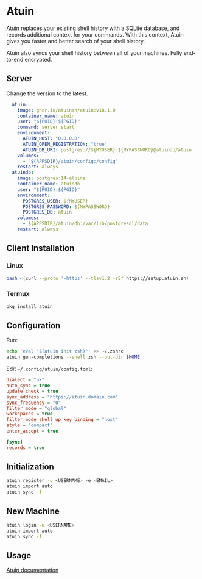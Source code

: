 # Atuin

[Atuin](https://docs.atuin.sh/) replaces your existing shell history with a SQLite database, and records additional context for your commands. With this context, Atuin gives you faster and better search of your shell history.

Atuin also syncs your shell history between all of your machines. Fully end-to-end encrypted.

## Server

Change the version to the latest.

```yaml
  atuin:
    image: ghcr.io/atuinsh/atuin:v18.1.0
    container_name: atuin
    user: "${PUID}:${PGID}"
    command: server start
    environment:
      ATUIN_HOST: "0.0.0.0"
      ATUIN_OPEN_REGISTRATION: "true"
      ATUIN_DB_URI: postgres://${MYUSER}:${MYPASSWORD}@atuindb/atuin
    volumes:
      - "${APPSDIR}/atuin/config:/config"
    restart: always
  atuindb:
    image: postgres:14-alpine
    container_name: atuindb
    user: "${PUID}:${PGID}"
    environment:
      POSTGRES_USER: ${MYUSER}
      POSTGRES_PASSWORD: ${MYPASSWORD}
      POSTGRES_DB: atuin
    volumes:
      - ${APPSDIR}/atuin/db:/var/lib/postgresql/data
    restart: always
```

## Client Installation

### Linux

```bash
bash <(curl --proto '=https' --tlsv1.2 -sSf https://setup.atuin.sh)
```

### Termux

```bash
pkg install atuin
```

## Configuration

Run:

```bash
echo 'eval "$(atuin init zsh)"' >> ~/.zshrc
atuin gen-completions --shell zsh --out-dir $HOME
```

Edit `~/.config/atuin/config.toml`:

```ini
dialect = "uk"
auto_sync = true
update_check = true
sync_address = "https://atuin.domain.com"
sync_frequency = "0"
filter_mode = "global"
workspaces = true
filter_mode_shell_up_key_binding = "host"
style = "compact"
enter_accept = true

[sync]
records = true
```

## Initialization

```bash
atuin register -u <USERNAME> -e <EMAIL>
atuin import auto
atuin sync -f
```

## New Machine

```bash
atuin login -u <USERNAME>
atuin import auto
atuin sync -f
```

## Usage

[Atuin documentation](https://docs.atuin.sh/)